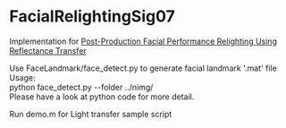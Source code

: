 # FacialRelightingSig07
Implementation for [Post-Production Facial Performance Relighting Using Reflectance Transfer](https://dl.acm.org/citation.cfm?id=1276442)

Use FaceLandmark/face_detect.py to generate facial landmark '.mat' file<br/>
Usage: <br/>
python face_detect.py --folder ../nimg/<br/>
Please have a look at python code for more detail.

Run demo.m for Light transfer sample script
